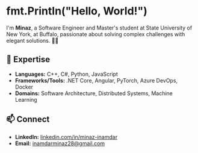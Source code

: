 # fmt.Println("Hello, World!") 

I'm **Minaz**, a Software Engineer and Master's student at State University of New York, at Buffalo, passionate about solving complex challenges with elegant solutions. 💅🏻

## 🌟 Expertise
- **Languages:** C++, C#, Python, JavaScript  
- **Frameworks/Tools:** .NET Core, Angular, PyTorch, Azure DevOps, Docker  
- **Domains:** Software Architecture, Distributed Systems, Machine Learning  

## 📫 Connect
- **LinkedIn:** [linkedin.com/in/minaz-inamdar](https://www.linkedin.com/in/minaz-inamdar/)  
- **Email:** inamdarminaz28@gmail.com  

